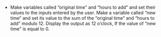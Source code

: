 -   Make variables called “original time” and “hours to add” and set their values to the inputs entered by the user. Make a variable called “new time” and set its value to the sum of the “original time” and “hours to add” modulo 12. Display the output as 12 o’clock, If the value of “new time” is equal to 0.
